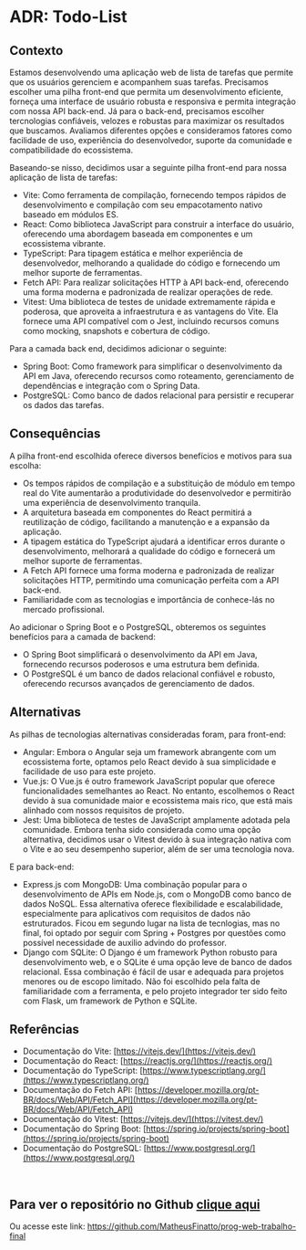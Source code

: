 # ADR: Todo-List

## Contexto

Estamos desenvolvendo uma aplicação web de lista de tarefas que permite que os usuários gerenciem e acompanhem suas tarefas. Precisamos escolher uma pilha front-end que permita um desenvolvimento eficiente, forneça uma interface de usuário robusta e responsiva e permita integração com nossa API back-end. Já para o back-end, precisamos escolher tercnologias confiáveis, velozes e robustas para maximizar os resultados que buscamos. Avaliamos diferentes opções e consideramos fatores como facilidade de uso, experiência do desenvolvedor, suporte da comunidade e compatibilidade do ecossistema.

Baseando-se nisso, decidimos usar a seguinte pilha front-end para nossa aplicação de lista de tarefas:

- Vite: Como ferramenta de compilação, fornecendo tempos rápidos de desenvolvimento e compilação com seu empacotamento nativo baseado em módulos ES.
- React: Como biblioteca JavaScript para construir a interface do usuário, oferecendo uma abordagem baseada em componentes e um ecossistema vibrante.
- TypeScript: Para tipagem estática e melhor experiência de desenvolvedor, melhorando a qualidade do código e fornecendo um melhor suporte de ferramentas.
- Fetch API: Para realizar solicitações HTTP à API back-end, oferecendo uma forma moderna e padronizada de realizar operações de rede.
- Vitest: Uma biblioteca de testes de unidade extremamente rápida e poderosa, que aproveita a infraestrutura e as vantagens do Vite. Ela fornece uma API compatível com o Jest, incluindo recursos comuns como mocking, snapshots e cobertura de código.

Para a camada back end, decidimos adicionar o seguinte:

- Spring Boot: Como framework para simplificar o desenvolvimento da API em Java, oferecendo recursos como roteamento, gerenciamento de dependências e integração com o Spring Data.
- PostgreSQL: Como banco de dados relacional para persistir e recuperar os dados das tarefas.

## Consequências

A pilha front-end escolhida oferece diversos benefícios e motivos para sua escolha:
- Os tempos rápidos de compilação e a substituição de módulo em tempo real do Vite aumentarão a produtividade do desenvolvedor e permitirão uma experiência de desenvolvimento tranquila.
- A arquitetura baseada em componentes do React permitirá a reutilização de código, facilitando a manutenção e a expansão da aplicação.
- A tipagem estática do TypeScript ajudará a identificar erros durante o desenvolvimento, melhorará a qualidade do código e fornecerá um melhor suporte de ferramentas.
- A Fetch API fornece uma forma moderna e padronizada de realizar solicitações HTTP, permitindo uma comunicação perfeita com a API back-end.
- Familiaridade com as tecnologias e importância de conhece-lás no mercado profissional.

Ao adicionar o Spring Boot e o PostgreSQL, obteremos os seguintes benefícios para a camada de backend:
- O Spring Boot simplificará o desenvolvimento da API em Java, fornecendo recursos poderosos e uma estrutura bem definida.
- O PostgreSQL é um banco de dados relacional confiável e robusto, oferecendo recursos avançados de gerenciamento de dados.


## Alternativas

As pilhas de tecnologias alternativas consideradas foram, para front-end:
- Angular: Embora o Angular seja um framework abrangente com um ecossistema forte, optamos pelo React devido à sua simplicidade e facilidade de uso para este projeto.
- Vue.js: O Vue.js é outro framework JavaScript popular que oferece funcionalidades semelhantes ao React. No entanto, escolhemos o React devido à sua comunidade maior e ecossistema mais rico, que está mais alinhado com nossos requisitos de projeto.
- Jest: Uma biblioteca de testes de JavaScript amplamente adotada pela comunidade. Embora tenha sido considerada como uma opção alternativa, decidimos usar o Vitest devido à sua integração nativa com o Vite e ao seu desempenho superior, além de ser uma tecnologia nova.

E para back-end:
- Express.js com MongoDB: Uma combinação popular para o desenvolvimento de APIs em Node.js, com o MongoDB como banco de dados NoSQL. Essa alternativa oferece flexibilidade e escalabilidade, especialmente para aplicativos com requisitos de dados não estruturados. Ficou em segundo lugar na lista de tecnlogias, mas no final, foi optado por seguir com Spring + Postgres por questões como possível necessidade de auxilio advindo do professor.
- Django com SQLite: O Django é um framework Python robusto para desenvolvimento web, e o SQLite é uma opção leve de banco de dados relacional. Essa combinação é fácil de usar e adequada para projetos menores ou de escopo limitado. Não foi escolhido pela falta de familiaridade com a ferramenta, e pelo projeto integrador ter sido feito com Flask, um framework de Python e SQLite.

## Referências

- Documentação do Vite: [https://vitejs.dev/](https://vitejs.dev/)
- Documentação do React: [https://reactjs.org/](https://reactjs.org/)
- Documentação do TypeScript: [https://www.typescriptlang.org/](https://www.typescriptlang.org/)
- Documentação do Fetch API: [https://developer.mozilla.org/pt-BR/docs/Web/API/Fetch_API](https://developer.mozilla.org/pt-BR/docs/Web/API/Fetch_API)
- Documentação do Vitest: [https://vitejs.dev/](https://vitest.dev/)
- Documentação do Spring Boot: [https://spring.io/projects/spring-boot](https://spring.io/projects/spring-boot)
- Documentação do PostgreSQL: [https://www.postgresql.org/](https://www.postgresql.org/)

<br/>

## Para ver o  repositório no Github [clique aqui](https://github.com/MatheusFinatto/prog-web-trabalho-final)
Ou acesse este link: https://github.com/MatheusFinatto/prog-web-trabalho-final
